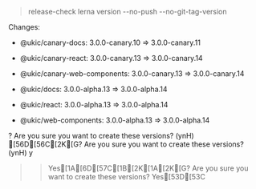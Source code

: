 
> release-check
> lerna version --no-push --no-git-tag-version


Changes:

- @ukic/canary-docs: 3.0.0-canary.10 => 3.0.0-canary.11

- @ukic/canary-react: 3.0.0-canary.13 => 3.0.0-canary.14

- @ukic/canary-web-components: 3.0.0-canary.13 => 3.0.0-canary.14

- @ukic/docs: 3.0.0-alpha.13 => 3.0.0-alpha.14

- @ukic/react: 3.0.0-alpha.13 => 3.0.0-alpha.14

- @ukic/web-components: 3.0.0-alpha.13 => 3.0.0-alpha.14

? Are you sure you want to create these versions? (ynH) [56D[56C[2K[G? Are you sure you want to create these versions? (ynH) y
>> Yes[1A[6D[57C[1B[2K[1A[2K[G? Are you sure you want to create these versions? Yes[53D[53C
